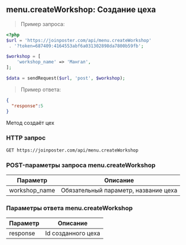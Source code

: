 ## menu.createWorkshop: Создание цеха

> Пример запроса:

```php
<?php
$url = 'https://joinposter.com/api/menu.createWorkshop'
 . '?token=687409:4164553abf6a031302898da7800b59fb';

$workshop = [
    'workshop_name' => 'Мангал',
];

$data = sendRequest($url, 'post', $workshop);
```

> Пример ответа:

```json
{  
  "response":5
}
```

Метод создаёт цех

### HTTP запрос

`GET https://joinposter.com/api/menu.createWorkshop`

### POST-параметры запроса menu.createWorkshop

Параметр | Описание
-------- | --------
workshop_name | Обязательный параметр, название цеха

### Параметры ответа menu.createWorkshop

Параметр | Описание
-------- | --------
response | Id созданного цеха
